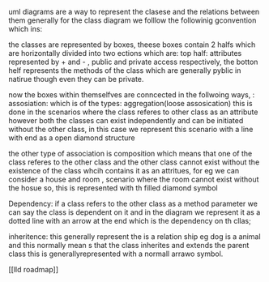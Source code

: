 uml diagrams are a way to represent the clasese and the relations between them generally for the class diagram we folllow the followinig gconvention which ins:

the classes are represented by boxes, theese boxes contain 2 halfs which are horizontally divided into two ections which are:
top half: attributes represented by + and - , public and private access respectively, 
the botton helf represents the methods of the class which are generally pyblic in natirue though even they can be private.

now the boxes within themselfves are conncected in the follwoing ways, : 
assosiation:
which is of the types: aggregation(loose assosication) this is done in the scenarios where the class referes to other class as an attribute however both the classes can exist independently and can be initiated without the other class, in this case we represent this scenario with a line with end as a open diamond structure

the other type of association is composition which means that one of the class referes to the other class and the other class cannot exist without the existence of the class whcih contains it as an attritues, for eg we can consider a house and room , scenario where the room cannot exist without the hosue so, this is represented with th filled diamond symbol

Dependency:
if a class refers to the other class as a method parameter we can say the class is dependent on it and in the diagram we represent it as a dotted line with an arrow at the end which is the dependency on th cllas;

inheritence: 
this generally represent the is a relation ship eg dog is a animal and this normally mean s that the class inherites and extends the parent class
this is generallyrepresented with a normall arrawo symbol.

[[lld roadmap]]